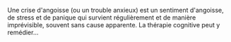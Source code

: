
Une crise d'angoisse (ou un trouble anxieux) est un sentiment d'angoisse, de stress et de panique qui survient régulièrement et de manière imprévisible, souvent sans cause apparente. La thérapie cognitive peut y remédier...
